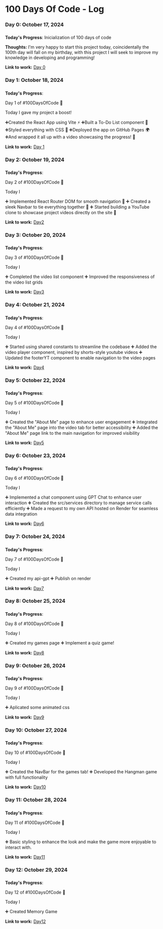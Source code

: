 # 100 Days Of Code - Log

### Day 0: October 17, 2024
#####

**Today's Progress**:
Inicialization of 100 days of code 

**Thoughts:** I'm very happy to start this project today, coincidentally the 100th day will fall on my birthday, with this project I will seek to improve my knowledge in developing and programming!


**Link to work:** [Day 0](https://www.linkedin.com/posts/murilo-motomatsu-88077826a_100daysofcode-100daysofcode-100daysofcode-activity-7252815648089620480-_1zA?utm_source=share&utm_medium=member_desktop)


### Day 1: October 18, 2024
#####

**Today's Progress**: 

Day 1 of #100DaysOfCode 🚀

Today I gave my project a boost! 

➕Created the React App using Vite ⚡
➕Built a To-Do List component 📝
➕Styled everything with CSS 🎨
➕Deployed the app on GitHub Pages 🌍
➕And wrapped it all up with a video showcasing the progress! 🎥


**Link to work:** [Day 1](https://github.com/murilomotomatsu/100-days-of-code/commit/d0660148bd8201b996ba759db53c06cce694cc13#diff-28802fbf11c83a2eee09623fb192785e7ca92a3f40602a517c011b947a1822d3R3)



### Day 2: October 19, 2024
#####

**Today's Progress**: 

Day 2 of #100DaysOfCode 🚀

Today I

➕ Implemented React Router DOM for smooth navigation 🔄
➕ Created a sleek Navbar to tie everything together 🚪
➕ Started building a YouTube clone to showcase project videos directly on the site 🎥



**Link to work:** [Day2](https://github.com/murilomotomatsu/100-days-of-code/commit/9b59886bff1ce9e05de54a7a394c74d49790784d)


### Day 3: October 20, 2024
#####

**Today's Progress**: 

Day 3 of #100DaysOfCode 🚀

Today I

➕ Completed the video list component
➕ Improved the responsiveness of the video list grids



**Link to work:** [Day3](https://github.com/murilomotomatsu/100-days-of-code/commit/e13eb5c03d0ca501ad0e03c65fecb97edcc9644e)


### Day 4: October 21, 2024
#####

**Today's Progress**: 

Day 4 of #100DaysOfCode 🚀

Today I

➕ Started using shared constants to streamline the codebase 
➕ Added the video player component, inspired by shorts-style youtube videos 
➕ Updated the footerYT component to enable navigation to the video pages



**Link to work:** [Day4](https://github.com/murilomotomatsu/100-days-of-code/commit/e770e380fe81e1948e605b99b1d9d30d1e04b81a)



### Day 5: October 22, 2024
#####

**Today's Progress**: 

Day 5 of #100DaysOfCode 🚀

Today I

➕ Created the "About Me" page to enhance user engagement
➕ Integrated the "About Me" page into the video tab for better accessibility
➕ Added the "About Me" page link to the main navigation for improved visibility

**Link to work:** [Day5](https://github.com/murilomotomatsu/100-days-of-code/commit/574ee308dce4ad93bc2df51fe357ae1e0934a2d0)

### Day 6: October 23, 2024
#####

**Today's Progress**: 

Day 6 of #100DaysOfCode 🚀

Today I

➕ Implemented a chat component using GPT Chat to enhance user interaction
➕ Created the src/services directory to manage service calls efficiently
➕ Made a request to my own API hosted on Render for seamless data integration


**Link to work:** [Day6](https://github.com/murilomotomatsu/100-days-of-code/commit/c732bf4748d4a5c2396f948b1faac0bff4485f9d)


### Day 7: October 24, 2024
#####

**Today's Progress**: 

Day 7 of #100DaysOfCode 🚀

Today I

➕ Created my api-gpt 
➕ Publish on render

**Link to work:** [Day7](https://github.com/murilomotomatsu/100-days-of-code/commit/d895b7765697740028d5bd7eaab4f28176893324)

### Day 8: October 25, 2024
#####

**Today's Progress**: 

Day 8 of #100DaysOfCode 🚀

Today I

➕ Created my games page
➕ Implement a quiz game!

**Link to work:** [Day8](https://github.com/murilomotomatsu/100-days-of-code/commit/2c275bf29a493592d82c489c4a1c9ce6b318f0fe)

### Day 9: October 26, 2024
#####

**Today's Progress**: 

Day 9 of #100DaysOfCode 🚀

Today I

➕ Aplicated some animated css

**Link to work:** [Day9](https://github.com/murilomotomatsu/100-days-of-code/commit/c45ae979f6cebb972966e7c06b37a4b2cf9677d9)

### Day 10: October 27, 2024
#####

**Today's Progress**: 

Day 10 of #100DaysOfCode 🚀

Today I

➕ Created the NavBar for the games tab!
➕ Developed the Hangman game with full functionality

**Link to work:** [Day10](https://github.com/murilomotomatsu/100-days-of-code/commit/3f66badf265e2d17e1d2df07f15d76f79c0ba18a)

### Day 11: October 28, 2024
#####

**Today's Progress**: 

Day 11 of #100DaysOfCode 🚀

Today I

➕ Basic styling to enhance the look and make the game more enjoyable to interact with.

**Link to work:** [Day11](https://github.com/murilomotomatsu/100-days-of-code/commit/94d8214857269a346004c7717a14ca24e2842b73)


### Day 12: October 29, 2024
#####

**Today's Progress**: 

Day 12 of #100DaysOfCode 🚀

Today I

➕ Created Memory Game 

**Link to work:** [Day12]()

